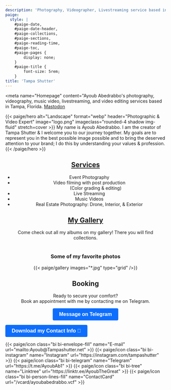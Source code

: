 ```yaml
---
description: 'Photography, Videographer, Livestreaming service based in Tampa, Florida.'
paige:
  style: |
    #paige-date,
    #paige-date-header,
    #paige-collections,
    #paige-sections,
    #paige-reading-time,
    #paige-toc,
    #paige-pages {
        display: none;
    }
    #paige-title {
        font-size: 5rem;
    }
title: 'Tampa Shutter'
---
```


<head>

<meta name="Homepage" content="Ayoub Abedrabbo's photography, videography, music video, livestreaming, and video editing services based in Tampa, Florida.
<a rel="me" href="https://mastodon.social/@ayoubabedrabbo">Mastodon</a>
</head>

{{< paige/hero
    alt="Landscape"
    format="webp"
    header="Photographic & Video Expert"
    image="logo.png"
    imageclass="rounded-4 shadow img-fluid"
    stretch=cover >}}
My name is Ayoub Abedrabbo. I am the creator of Tampa Shutter & I welcome you to our journey together. My goals are to represent you in the best possible image possible and to bring the deserved attention to your brand; I do this by understanding your values & profession.
{{< /paige/hero >}}

<style>
  h2, ul {
    text-align: center;
  }

 .my-button {
      display: inline-block;
      padding: 10px 20px;
      font-size: 16px;
      font-weight: bold;
      text-align: center;
      text-decoration: none;
      background-color: #0D6EFD;
      color: white;
      border: none;
      border-radius: 4px;
      transition: background-color 0.3s ease;
    }

    .my-button:hover {
      background-color: #45a049;
    }
  
    .my-button a {
      color: white;
      text-decoration: none;
</style>

<div style="text-align: center;"> 
<h2> <strong> <a href="/services/">Services</a> </strong> 
</div>

</h2>

 <ul>
  <li>Event Photography</li>
  <li>Video filming with post production</li>
  <dd>(Color grading & editing)</dd>
  <li>Live Streaming</li>
  <li>Music Videos</li>
  <li>Real Estate Photography: Drone, Interior, & Exterior</li>
</ul>

<div style="text-align: center;"> 
<h2><strong><a href="/gallery/">My Gallery</a></strong></h2>
Come check out all my albums on my gallery! There you will find collections.<br>
<br>
<h3><strong>Some of my favorite photos</strong></h3>

{{< paige/gallery images="*.jpg" type="grid" />}}

</div>

<div style="text-align: center;">

<h2> <strong> Booking </strong> </h2>

Ready to secure your comfort? 
<br>
Book an appointment with me by contacting me on Telegram.

<button class="my-button"><a href="t.me/AyoubAb1">Message on Telegram</a></button>

</div>

<button class="my-button"><a href="https://www.tampashutter.net/vcard/ayoubabedrabbo.vcf">Download my Contact Info 📒</a></button>

<div class="column-gap-3 d-flex display-6 justify-content-center mb-3">
    {{< paige/icon class="bi bi-envelope-fill" name="E-mail" url="mailto:Ayoub@Tampashutter.net" >}}
    {{< paige/icon class="bi bi-instagram" name="Instagram" url="https://instagram.com/tampashutter" >}}
    {{< paige/icon class="bi bi-telegram" name="Telegram" url="https://t.me/AyoubAb1" >}}
    {{< paige/icon class="bi bi-tree" name="Linktree" url="https://linktr.ee/AyoubTheGreat" >}}
    {{< paige/icon class="bi bi-person-lines-fill" name="ContactCard" url="/vcard/ayoubabedrabbo.vcf" >}}
</div>
